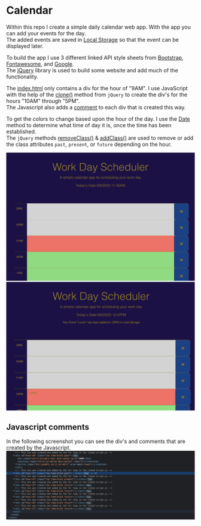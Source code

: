 # Calendar
 
Within this repo I create a simple daily calendar web app. With the app you can add your events for the day.<br>
The added events are saved in 
[Local Storage](https://www.w3schools.com/html/html5_webstorage.asp)
so that the event can be displayed later.

To build the app I use 3 different linked API style sheets from [Bootstrap](https://cdn.jsdelivr.net/npm/bootstrap@5.1.3/dist/css/bootstrap.min.css), 
[Fontawesome](https://use.fontawesome.com/releases/v5.8.1/css/all.css),
and
[Google](https://fonts.googleapis.com/css2?family=Fira+Sans:wght@400;700&display=swap).<br>
The 
[jQuery](https://jquery.com/)
library is used to build some website and add much of the functionality.<br>

The [index.html](./index.html) only contains a div for the hour of "9AM". I use JavaScript with the help of the 
[clone()](https://api.jquery.com/clone/)
method from `jQuery` to create the div's for the hours "10AM" through "5PM".<br>
The Javascript also adds a [comment](#javascript-comments) to each div that is created this way.<br>

To get the colors to change based upon the hour of the day. I use the 
[Date](https://developer.mozilla.org/en-US/docs/Web/JavaScript/Reference/Global_Objects/Date)
method to determine what time of day it is,
once the time has been established.<br>
The `jQuery` methods 
[removeClass()](https://api.jquery.com/removeclass/)
&
[addClass()](https://api.jquery.com/addclass/)
are used to remove or add the class attributes `past`, `present`, or `future` depending on the hour.<br>

![no event](./assets/images/Screenshot_no_event.png)
![event](./assets/images/Screenshot_event.png) 
## Javascript comments
In the following screenshot you can see the div's and comments that are created by the Javascript.
![dev tools](./assets/images/Screenshot_html_dev_tools.png)